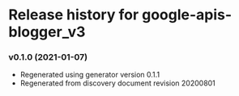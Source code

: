 # Release history for google-apis-blogger_v3

### v0.1.0 (2021-01-07)

* Regenerated using generator version 0.1.1
* Regenerated from discovery document revision 20200801

